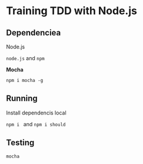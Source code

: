 # Training TDD with Node.js

## Dependenciea

  Node.js
  
  ``node.js`` and ``npm``
  
  **Mocha**
  
  ``npm i mocha -g``
  
## Running
  
  Install dependencis local
  
  ``npm i `` and ``npm i should``

## Testing 

  ``mocha``
